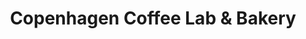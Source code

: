 ---
title: "Copenhagen Coffee Lab & Bakery"
url: /duisburg/copenhagen-coffee-lab-und-bakery/
shop: Bäckerei
---